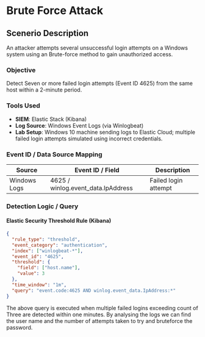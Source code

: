 # Brute Force Attack

## Scenerio Description
An attacker attempts several unsuccessful login attempts on a Windows system using an Brute-force method to gain unauthorized access.

### Objective
Detect Seven or more failed login attempts (Event ID 4625) from the same host within a 2-minute period.

### Tools Used
- **SIEM**: Elastic Stack (Kibana)
- **Log Source**: Windows Event Logs (via Winlogbeat)
- **Lab Setup**: Windows 10 machine sending logs to Elastic Cloud; multiple failed login attempts simulated using incorrect credentials.

### Event ID / Data Source Mapping
| Source        | Event ID / Field         | Description            |
|---------------|--------------------------|------------------------|
| Windows Logs  | 4625 / winlog.event_data.IpAddress | Failed login attempt |

### Detection Logic / Query
#### Elastic Security Threshold Rule (Kibana)
```json
{
  "rule_type": "threshold",
  "event_category": "authentication",
  "index": ["winlogbeat-*"],
  "event_id": "4625",
  "threshold": {
    "field": ["host.name"],
    "value": 3
  },
  "time_window": "1m",
  "query": "event.code:4625 AND winlog.event_data.IpAddress:*"
}
```
The above query is executed when multiple failed logins exceeding count of Three are detected within one minutes. By analysing the logs we can find the user name and the number of attempts taken to try and bruteforce the password.
